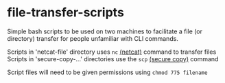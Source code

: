 # file-transfer-scripts

Simple bash scripts to be used on two machines to facilitate a file (or directory) transfer for people unfamiliar with CLI commands.

Scripts in 'netcat-file' directory uses `nc` [(netcat)](http://man7.org/linux/man-pages/man1/ncat.1.html) command to transfer files
Scripts in 'secure-copy-...' directories use the `scp` [(secure copy)](http://man7.org/linux/man-pages/man1/scp.1.html) command

Script files will need to be given permissions using `chmod 775 filename`
